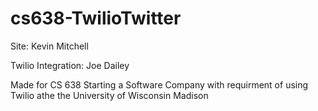 cs638-TwilioTwitter
===========
Site: Kevin Mitchell

Twilio Integration: Joe Dailey

Made for CS 638 Starting a Software Company with requirment of using Twilio athe the University of Wisconsin Madison
